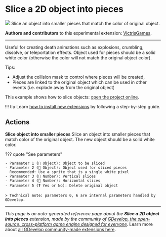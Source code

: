 # Slice a 2D object into pieces

<img src="https://asset-resources.gdevelop.io/public-resources/Icons/2ea979b9db9294f26b40687e214f26d7926682457113ccc6dca4174bce6033aa_knife.svg" class="extension-icon"></img>
Slice an object into smaller pieces that match the color of original object.

**Authors and contributors** to this experimental extension: [VictrisGames](https://gd.games/VictrisGames).

---

Useful for creating death animations such as explosions, crumbling, dissolve, or teleportation effects.
Object used for pieces should be a solid white color (otherwise the color will not match the original object color).

Tips:

- Adjust the collision mask to control where pieces will be created,
- Pieces are linked to the original object which can be used in other events (i.e. explode away from the original object)

This example shows how to slice objects: [open the project online](https://editor.gdevelop.io/?project=example://object-slicer.json).

!!! tip
    Learn [how to install new extensions](/gdevelop5/extensions/search) by following a step-by-step guide.

## Actions

**Slice object into smaller pieces**
Slice an object into smaller pieces that match color of the original object. The new object should be a solid white color.

??? quote "See parameters"

    - Parameter 1 (👾 Object): Object to be sliced
    - Parameter 2 (👾 Object): Object used for sliced pieces
      Recommended: Use a sprite that is a single white pixel
    - Parameter 3 (🔢 Number): Vertical slices
    - Parameter 4 (🔢 Number): Horizontal slices
    - Parameter 5 (❓ Yes or No): Delete original object

    > Technical note: parameters 0, 6 are internal parameters handled by GDevelop.




---

*This page is an auto-generated reference page about the **Slice a 2D object into pieces** extension, made by the community of [GDevelop, the open-source, cross-platform game engine designed for everyone](https://gdevelop.io/).* Learn more about [all GDevelop community-made extensions here](/gdevelop5/extensions).